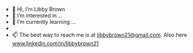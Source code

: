 - 👋 Hi, I’m Libby Brown
- 👀 I’m interested in ...
- 🌱 I’m currently learning ...
- 
- 📫 The best way to reach me is at libbybrown21@gmail.com. Also here www.linkedin.com/in/libbybrown21

<!---
libbybrown21/libbybrown21 is a ✨ special ✨ repository because its `README.md` (this file) appears on your GitHub profile.
You can click the Preview link to take a look at your changes.
--->
